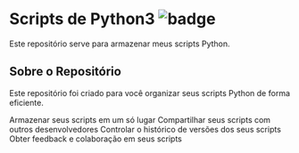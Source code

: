 # Scripts de Python3 	![badge](https://img.shields.io/badge/Python-3776AB?style=for-the-badge&logo=python&logoColor=white)

Este repositório serve para armazenar meus scripts Python.

## Sobre o Repositório

Este repositório foi criado para você organizar seus scripts Python de forma eficiente. 

Armazenar seus scripts em um só lugar
Compartilhar seus scripts com outros desenvolvedores
Controlar o histórico de versões dos seus scripts
Obter feedback e colaboração em seus scripts







